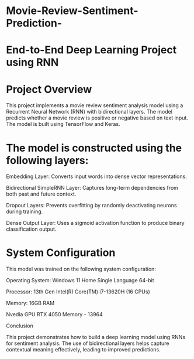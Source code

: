 # Movie-Review-Sentiment-Prediction-

# End-to-End Deep Learning Project using RNN

# Project Overview

This project implements a movie review sentiment analysis model using a Recurrent Neural Network (RNN) with bidirectional layers. The model predicts whether a movie review is positive or negative based on text input. The model is built using TensorFlow and Keras.

# The model is constructed using the following layers:

Embedding Layer: Converts input words into dense vector representations.

Bidirectional SimpleRNN Layer: Captures long-term dependencies from both past and future context.

Dropout Layers: Prevents overfitting by randomly deactivating neurons during training.

Dense Output Layer: Uses a sigmoid activation function to produce binary classification output.


# System Configuration

This model was trained on the following system configuration:

Operating System: Windows 11 Home Single Language 64-bit

Processor: 13th Gen Intel(R) Core(TM) i7-13620H (16 CPUs)

Memory: 16GB RAM

Nvedia GPU RTX 4050 Memory - 13964

Conclusion

This project demonstrates how to build a deep learning model using RNNs for sentiment analysis. The use of bidirectional layers helps capture contextual meaning effectively, leading to improved predictions.

